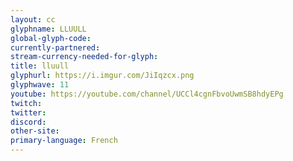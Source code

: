```yaml
---
layout: cc
glyphname: LLUULL
global-glyph-code: 
currently-partnered: 
stream-currency-needed-for-glyph: 
title: lluull 
glyphurl: https://i.imgur.com/JiIqzcx.png
glyphwave: 11
youtube: https://youtube.com/channel/UCCl4cgnFbvoUwmSB8hdyEPg
twitch: 
twitter: 
discord: 
other-site: 
primary-language: French
---
```



